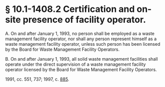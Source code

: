 # § 10.1-1408.2 Certification and on-site presence of facility operator.

<p>A. On and after January 1, 1993, no person shall be employed as a waste management facility operator, nor shall any person represent himself as a waste management facility operator, unless such person has been licensed by the Board for Waste Management Facility Operators.</p><p>B. On and after January 1, 1993, all solid waste management facilities shall operate under the direct supervision of a waste management facility operator licensed by the Board for Waste Management Facility Operators.</p><p>1991, cc. 551, 737; 1997, c. <a href='http://lis.virginia.gov/cgi-bin/legp604.exe?971+ful+CHAP0885'>885</a>.</p>
